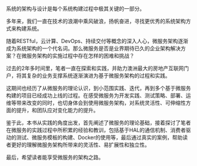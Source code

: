 
系统的架构与设计是每个系统构建过程中极其关键的一部分。

多年来，我们一直在技术的浪潮中乘风破浪，扬帆奋进，寻找更优秀的系统架构方式来构建系统。

随着RESTful，云计算、DevOps、持续交付等概念的深入人心，微服务架构逐渐成为系统架构的一个代名词。那么微服务是否是业界期待已久的企业架构解决方案？在微服务架构的实施过程中存在怎样的困难和挑战？

过去的2年多时间里，笔者一直在探索和实践，并助力澳洲最大的房地产互联网门户，将其复杂的业务支撑系统逐渐演进为基于微服务架构的过程和实践。

这期间也经历了从微服务的理论认识，到小范围实践、迭代，再到多个基于微服务构建的项目已经成功上线的过程。在感受微服务为开发实践、测试策略、部署、运维等带来改变的同时，也切身体会到使用微服务架构，对系统灵活性、可伸缩性方面的提升，和团队应对变化能力的提升。

鉴于此，本书从实践的角度出发，首先阐述了微服务的理论基础，接着探讨了笔者在微服务的实践过程中所积累的经验和教训，包括基于HAL的通信机制、消费者驱动的测试、微服务模板的构建、Docker的使用等，最后通过真实的案例，帮助读者更好的理解微服务架构所带来的灵活性、易扩展性和独立性。

最后，希望读者能享受微服务的架构之路。
